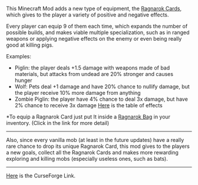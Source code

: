 This Minecraft Mod adds a new type of equipment, the [Ragnarok Cards](https://github.com/GustavoSasaki/Ragnarok-Cards/wiki/Ragnarok-Card), which gives to the player a variety of positive and negative effects.


Every player can equip 9 of them each time, which expands the number of possible builds, and makes viable multiple specialization, such as in ranged weapons or applying negative effects on the enemy or even being really good at killing pigs.  


Examples: 
- Piglin: the player deals +1.5 damage with weapons made of bad materials, but attacks from undead are 20% stronger and causes hunger
- Wolf: Pets deal +1 damage and have 20% chance to nullify damage, but the player receive 10% more damage from anything
- Zombie Piglin: the player have 4% chance to deal 3x damage, but have 2% chance to receive 3x damage
[Here](https://github.com/GustavoSasaki/Ragnarok-Cards/wiki/Ragnarok-Card#effects) is the table of effects

*To equip a Ragnarok Card just put It inside a [Ragnarok Bag](https://github.com/GustavoSasaki/Ragnarok-Cards/wiki/Ragnarok-Bag) in your inventory. (Click in the link for more detail)


---

Also, since every vanilla mob (at least in the future updates) have a really rare chance to drop its unique Ragnarok Card, this mod gives to the players a new goals, collect all the Ragnarok Cards and makes more rewarding exploring and killing mobs (especially useless ones, such as bats).

---

[Here](https://www.curseforge.com/minecraft/mc-mods/ragnarok-cards) is the CurseForge Link.
